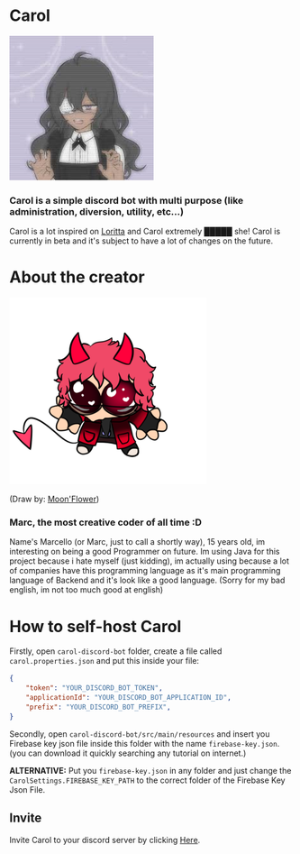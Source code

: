 # Carol

![Imagem](https://github.com/MarcelloDev6001/CarolBot/blob/main/avatar.png)
### Carol is a simple discord bot with multi purpose (like administration, diversion, utility, etc...)

Carol is a lot inspired on [Loritta](https://github.com/LorittaBot/Loritta) and Carol extremely █████ she!
Carol is currently in beta and it's subject to have a lot of changes on the future.

# About the creator

![Imagem](https://github.com/MarcelloDev6001/CarolBot/blob/main/marc-avatar.png)

(Draw by: [Moon'Flower](https://www.youtube.com/@themoonflowy))
### Marc, the most creative coder of all time :D
Name's Marcello (or Marc, just to call a shortly way), 15 years old, im interesting on being a good Programmer on future.
Im using Java for this project because i hate myself (just kidding),
im actually using because a lot of companies have this programming language as it's main programming language of Backend and it's look like a good language.
(Sorry for my bad english, im not too much good at english)

# How to self-host Carol

Firstly, open `carol-discord-bot` folder, create a file called `carol.properties.json` and put this inside your file:

```json
{
    "token": "YOUR_DISCORD_BOT_TOKEN",
    "applicationId": "YOUR_DISCORD_BOT_APPLICATION_ID",
    "prefix": "YOUR_DISCORD_BOT_PREFIX",
}
```

Secondly, open `carol-discord-bot/src/main/resources` and insert you Firebase key json file inside this folder with the name `firebase-key.json`. (you can download it quickly searching any tutorial on internet.)

**ALTERNATIVE:** Put you `firebase-key.json` in any folder and just change the `CarolSettings.FIREBASE_KEY_PATH` to the correct folder of the Firebase Key Json File.

## Invite

Invite Carol to your discord server by clicking [Here](https://discord.com/oauth2/authorize?client_id=1214985204985241600&permissions=8&integration_type=0&scope=bot).
